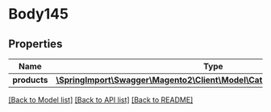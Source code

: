 # Body145

## Properties
Name | Type | Description | Notes
------------ | ------------- | ------------- | -------------
**products** | [**\SpringImport\Swagger\Magento2\Client\Model\CatalogDataProductInterface[]**](CatalogDataProductInterface.md) |  | 

[[Back to Model list]](../README.md#documentation-for-models) [[Back to API list]](../README.md#documentation-for-api-endpoints) [[Back to README]](../README.md)


